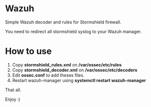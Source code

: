 # Wazuh
Simple Wazuh decoder and rules for Stormshield firewall.

You need to redirect all stormshield syslog to your Wazuh manager.

# How to use
1) Copy **stormshield_rules.xml** on **/var/ossec/etc/rules**
2) Copy **stormshield_decoder.xml** on **/var/ossec/etc/decoders**
3) Edit **ossec.conf** to add theses files.
4) Restart wazuh-manager using **systemctl restart wazuh-manager**

That all.

Enjoy :)

